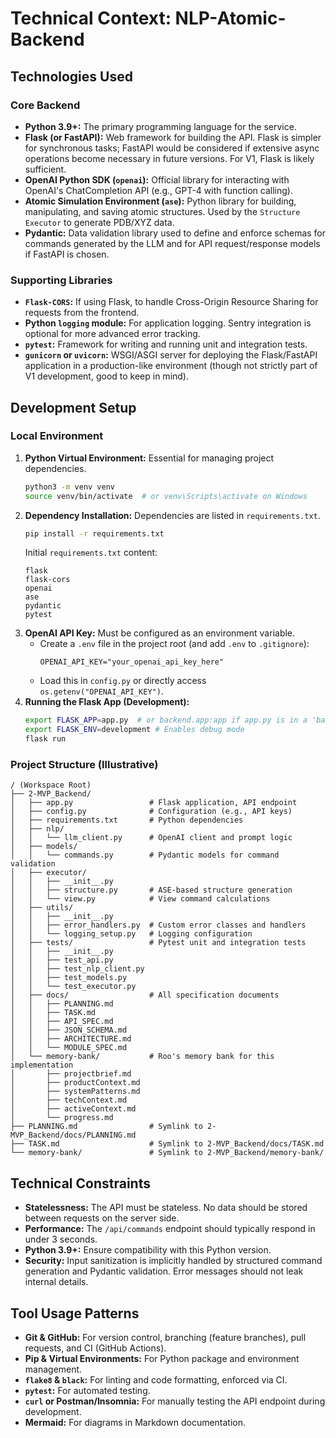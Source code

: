 # Technical Context: NLP-Atomic-Backend

## Technologies Used

### Core Backend
- **Python 3.9+:** The primary programming language for the service.
- **Flask (or FastAPI):** Web framework for building the API. Flask is simpler for synchronous tasks; FastAPI would be considered if extensive async operations become necessary in future versions. For V1, Flask is likely sufficient.
- **OpenAI Python SDK (`openai`):** Official library for interacting with OpenAI's ChatCompletion API (e.g., GPT-4 with function calling).
- **Atomic Simulation Environment (`ase`):** Python library for building, manipulating, and saving atomic structures. Used by the `Structure Executor` to generate PDB/XYZ data.
- **Pydantic:** Data validation library used to define and enforce schemas for commands generated by the LLM and for API request/response models if FastAPI is chosen.

### Supporting Libraries
- **`Flask-CORS`:** If using Flask, to handle Cross-Origin Resource Sharing for requests from the frontend.
- **Python `logging` module:** For application logging. Sentry integration is optional for more advanced error tracking.
- **`pytest`:** Framework for writing and running unit and integration tests.
- **`gunicorn` or `uvicorn`:** WSGI/ASGI server for deploying the Flask/FastAPI application in a production-like environment (though not strictly part of V1 development, good to keep in mind).

## Development Setup

### Local Environment
1.  **Python Virtual Environment:** Essential for managing project dependencies.
    ```bash
    python3 -m venv venv
    source venv/bin/activate  # or venv\Scripts\activate on Windows
    ```
2.  **Dependency Installation:** Dependencies are listed in `requirements.txt`.
    ```bash
    pip install -r requirements.txt
    ```
    Initial `requirements.txt` content:
    ```
    flask
    flask-cors
    openai
    ase
    pydantic
    pytest
    ```
3.  **OpenAI API Key:** Must be configured as an environment variable.
    - Create a `.env` file in the project root (and add `.env` to `.gitignore`):
      ```
      OPENAI_API_KEY="your_openai_api_key_here"
      ```
    - Load this in `config.py` or directly access `os.getenv("OPENAI_API_KEY")`.
4.  **Running the Flask App (Development):**
    ```bash
    export FLASK_APP=app.py  # or backend.app:app if app.py is in a 'backend' subdir
    export FLASK_ENV=development # Enables debug mode
    flask run
    ```

### Project Structure (Illustrative)
```
/ (Workspace Root)
├── 2-MVP_Backend/
│   ├── app.py                 # Flask application, API endpoint
│   ├── config.py              # Configuration (e.g., API keys)
│   ├── requirements.txt       # Python dependencies
│   ├── nlp/
│   │   └── llm_client.py      # OpenAI client and prompt logic
│   ├── models/
│   │   └── commands.py        # Pydantic models for command validation
│   ├── executor/
│   │   ├── __init__.py
│   │   ├── structure.py       # ASE-based structure generation
│   │   └── view.py            # View command calculations
│   ├── utils/
│   │   ├── __init__.py
│   │   ├── error_handlers.py  # Custom error classes and handlers
│   │   └── logging_setup.py   # Logging configuration
│   ├── tests/                 # Pytest unit and integration tests
│   │   ├── __init__.py
│   │   ├── test_api.py
│   │   ├── test_nlp_client.py
│   │   ├── test_models.py
│   │   └── test_executor.py
│   ├── docs/                  # All specification documents
│   │   ├── PLANNING.md
│   │   ├── TASK.md
│   │   ├── API_SPEC.md
│   │   ├── JSON_SCHEMA.md
│   │   ├── ARCHITECTURE.md
│   │   └── MODULE_SPEC.md
│   └── memory-bank/           # Roo's memory bank for this implementation
│       ├── projectbrief.md
│       ├── productContext.md
│       ├── systemPatterns.md
│       ├── techContext.md
│       ├── activeContext.md
│       └── progress.md
├── PLANNING.md                # Symlink to 2-MVP_Backend/docs/PLANNING.md
├── TASK.md                    # Symlink to 2-MVP_Backend/docs/TASK.md
└── memory-bank/               # Symlink to 2-MVP_Backend/memory-bank/
```

## Technical Constraints
- **Statelessness:** The API must be stateless. No data should be stored between requests on the server side.
- **Performance:** The `/api/commands` endpoint should typically respond in under 3 seconds.
- **Python 3.9+:** Ensure compatibility with this Python version.
- **Security:** Input sanitization is implicitly handled by structured command generation and Pydantic validation. Error messages should not leak internal details.

## Tool Usage Patterns
- **Git & GitHub:** For version control, branching (feature branches), pull requests, and CI (GitHub Actions).
- **Pip & Virtual Environments:** For Python package and environment management.
- **`flake8` & `black`:** For linting and code formatting, enforced via CI.
- **`pytest`:** For automated testing.
- **`curl` or Postman/Insomnia:** For manually testing the API endpoint during development.
- **Mermaid:** For diagrams in Markdown documentation.